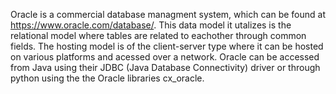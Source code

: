 Oracle is a commercial database managment system, which can be found at https://www.oracle.com/database/. 
This data model it utalizes is the relational model where tables are related to eachother through common fields. 
The hosting model is of the client-server type where it can be hosted on various platforms and acessed over a network. 
Oracle can be accessed from Java using their JDBC (Java Database Connectivity) driver or through python using the 
the Oracle libraries cx_oracle. 
